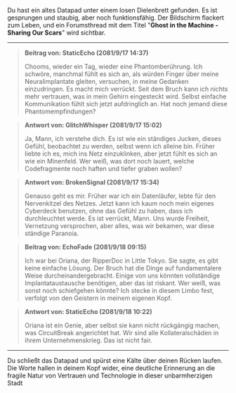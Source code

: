Du hast ein altes Datapad unter einem losen Dielenbrett gefunden. Es ist gesprungen und staubig, aber noch funktionsfähig. Der Bildschirm flackert zum Leben, und ein Forumsthread mit dem Titel "**Ghost in the Machine - Sharing Our Scars**" wird sichtbar.

---

> **Beitrag von: StaticEcho (2081/9/17 14:37)**
>
> Chooms, wieder ein Tag, wieder eine Phantomberührung. Ich schwöre, manchmal fühlt es sich an, als würden Finger über meine Neuralimplantate gleiten, versuchen, in meine Gedanken einzudringen. Es macht mich verrückt. Seit dem Bruch kann ich nichts mehr vertrauen, was in mein Gehirn eingesteckt wird. Selbst einfache Kommunikation fühlt sich jetzt aufdringlich an. Hat noch jemand diese Phantomempfindungen?

> **Antwort von: GlitchWhisper (2081/9/17 15:02)**
>
> Ja, Mann, ich verstehe dich. Es ist wie ein ständiges Jucken, dieses Gefühl, beobachtet zu werden, selbst wenn ich alleine bin. Früher liebte ich es, mich ins Netz einzuklinken, aber jetzt fühlt es sich an wie ein Minenfeld. Wer weiß, was dort noch lauert, welche Codefragmente noch haften und tiefer graben wollen?

> **Antwort von: BrokenSignal (2081/9/17 15:34)**
>
> Genauso geht es mir. Früher war ich ein Datenläufer, lebte für den Nervenkitzel des Netzes. Jetzt kann ich kaum noch mein eigenes Cyberdeck benutzen, ohne das Gefühl zu haben, dass ich durchleuchtet werde. Es ist verrückt, Mann. Uns wurde Freiheit, Vernetzung versprochen, aber alles, was wir bekamen, war diese ständige Paranoia.

> **Beitrag von: EchoFade (2081/9/18 09:15)**
>
> Ich war bei Oriana, der RipperDoc in Little Tokyo. Sie sagte, es gibt keine einfache Lösung. Der Bruch hat die Dinge auf fundamentalere Weise durcheinandergebracht. Einige von uns könnten vollständige Implantataustausche benötigen, aber das ist riskant. Wer weiß, was sonst noch schiefgehen könnte? Ich stecke in diesem Limbo fest, verfolgt von den Geistern in meinem eigenen Kopf.

> **Antwort von: StaticEcho (2081/9/18 10:22)**
>
> Oriana ist ein Genie, aber selbst sie kann nicht rückgängig machen, was CircuitBreak angerichtet hat. Wir sind alle Kollateralschäden in ihrem Unternehmenskrieg. Das ist nicht fair.

---

Du schließt das Datapad und spürst eine Kälte über deinen Rücken laufen. Die Worte hallen in deinem Kopf wider, eine deutliche Erinnerung an die fragile Natur von Vertrauen und Technologie in dieser unbarmherzigen Stadt
